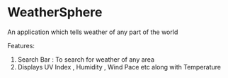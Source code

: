 # WeatherSphere
An application which tells weather of any part of the world

Features:
1. Search Bar : To search for weather of any area
2. Displays UV Index , Humidity , Wind Pace etc along with Temperature
